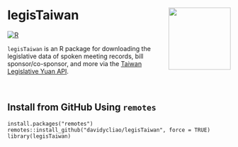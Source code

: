 # legisTaiwan <img src="https://raw.githack.com/davidycliao/figures/master/hexsticker_tw.png" width="140" align="right" /> <br /> 

[![R](https://github.com/davidycliao/legisTaiwan/actions/workflows/r.yml/badge.svg)](https://github.com/davidycliao/legisTaiwan/actions/workflows/r.yml)

`legisTaiwan` is an R package for downloading the legislative data of spoken meeting records, bill sponsor/co-sponsor, and more via the [Taiwan Legislative Yuan API](https://www.ly.gov.tw/Home/Index.aspx). 



&nbsp; 
&nbsp; 
&nbsp; 
&nbsp; 
## Install from GitHub Using `remotes`

```
install.packages("remotes")
remotes::install_github("davidycliao/legisTaiwan", force = TRUE)
library(legisTaiwan)
```
